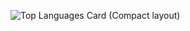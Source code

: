![Top Languages Card (Compact layout)](https://github-readme-stats.vercel.app/api/top-langs/?username=cistT&layout=compact)

